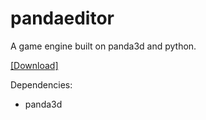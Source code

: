 # pandaeditor
A game engine built on panda3d and python.  


[[Download]](https://github.com/pokepetter/pandaeditor/releases)

Dependencies:
  * panda3d

